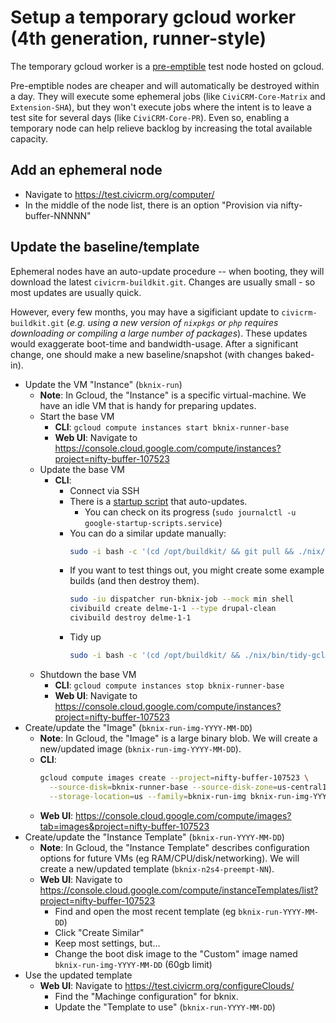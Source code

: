 # Setup a temporary gcloud worker (4th generation, runner-style)

The temporary gcloud worker is a [pre-emptible](https://cloud.google.com/preemptible-vms/) test node hosted on gcloud.

Pre-emptible nodes are cheaper and will automatically be destroyed within a
day.  They will execute some ephemeral jobs (like `CiviCRM-Core-Matrix`
and `Extension-SHA`), but they won't execute jobs where the intent is
to leave a test site for several days (like `CiviCRM-Core-PR`). Even so,
enabling a temporary node can help relieve backlog by increasing the
total available capacity.

## Add an ephemeral node

* Navigate to https://test.civicrm.org/computer/
* In the middle of the node list, there is an option "Provision via nifty-buffer-NNNNN"

## Update the baseline/template

Ephemeral nodes have an auto-update procedure -- when booting, they will download the latest `civicrm-buildkit.git`.  Changes are usually
small - so most updates are usually quick.

However, every few months, you may have a sigificiant update to `civicrm-buildkit.git` (_e.g.  using a new version of `nixpkgs` or `php`
requires downloading or compiling a large number of packages_).  These updates would exaggerate boot-time and bandwidth-usage.  After a
significant change, one should make a new baseline/snapshot (with changes baked-in).

* Update the VM "Instance" (`bknix-run`)
    * __Note__: In Gcloud, the "Instance" is a specific virtual-machine. We have an idle VM that is handy for preparing updates.
    * Start the base VM
        * __CLI__: `gcloud compute instances start bknix-runner-base`
        * __Web UI__: Navigate to https://console.cloud.google.com/compute/instances?project=nifty-buffer-107523
    * Update the base VM
        * __CLI__:
            * Connect via SSH
            * There is a [startup script](https://cloud.google.com/compute/docs/instances/startup-scripts/linux) that auto-updates.
                * You can check on its progress (`sudo journalctl -u google-startup-scripts.service`)
            * You can do a similar update manually:
                ```bash
                sudo -i bash -c '(cd /opt/buildkit/ && git pull && ./nix/bin/install-runner.sh)'
                ```
            * If you want to test things out, you might create some example builds (and then destroy them).
                ```bash
                sudo -iu dispatcher run-bknix-job --mock min shell
                civibuild create delme-1-1 --type drupal-clean
                civibuild destroy delme-1-1
                ```
            * Tidy up
                ```bash
                sudo -i bash -c '(cd /opt/buildkit/ && ./nix/bin/tidy-gcloud.sh)'
                ```
    * Shutdown the base VM
        * __CLI__: `gcloud compute instances stop bknix-runner-base`
        * __Web UI__: Navigate to https://console.cloud.google.com/compute/instances?project=nifty-buffer-107523
* Create/update the "Image" (`bknix-run-img-YYYY-MM-DD`)
    * __Note__: In Gcloud, the "Image" is a large binary blob. We will create a new/updated image (`bknix-run-img-YYYY-MM-DD`).
    * __CLI__:
        ```bash
        gcloud compute images create --project=nifty-buffer-107523 \
          --source-disk=bknix-runner-base --source-disk-zone=us-central1-f \
          --storage-location=us --family=bknix-run-img bknix-run-img-YYYY-MM-DD
        ```
    * __Web UI__: https://console.cloud.google.com/compute/images?tab=images&project=nifty-buffer-107523
* Create/update the "Instance Template" (`bknix-run-YYYY-MM-DD`)
    * __Note__: In Gcloud, the "Instance Template" describes configuration options for future VMs (eg RAM/CPU/disk/networking). We will create a new/updated template (`bknix-n2s4-preempt-NN`).
    * __Web UI__: Navigate to https://console.cloud.google.com/compute/instanceTemplates/list?project=nifty-buffer-107523
        * Find and open the most recent template (eg `bknix-run-YYYY-MM-DD`)
        * Click "Create Similar"
        * Keep most settings, but...
        * Change the boot disk image to the "Custom" image named `bknix-run-img-YYYY-MM-DD` (60gb limit)
* Use the updated template
    * __Web UI__: Navigate to https://test.civicrm.org/configureClouds/
       * Find the "Machinge configuration" for bknix.
       * Update the "Template to use" (`bknix-run-YYYY-MM-DD`)
